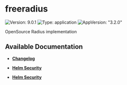# freeradius

![Version: 9.0.1](https://img.shields.io/badge/Version-9.0.1-informational?style=flat-square) ![Type: application](https://img.shields.io/badge/Type-application-informational?style=flat-square) ![AppVersion: "3.2.0"](https://img.shields.io/badge/AppVersion-"3.2.0"-informational?style=flat-square)

OpenSource Radius implementation

## Available Documentation

- [**Changelog**](CHANGELOG)

- [**Helm Security**](container-security)

- [**Helm Security**](helm-security)


